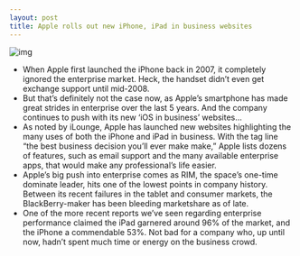 ```yaml
---
layout: post
title: Apple rolls out new iPhone, iPad in business websites
---
```

![img](http://media.idownloadblog.com/wp-content/uploads/2012/04/iphone-in-business.jpg)
* When Apple first launched the iPhone back in 2007, it completely ignored the enterprise market. Heck, the handset didn’t even get exchange support until mid-2008.
* But that’s definitely not the case now, as Apple’s smartphone has made great strides in enterprise over the last 5 years. And the company continues to push with its new ‘iOS in business’ websites…
* As noted by iLounge, Apple has launched new websites highlighting the many uses of both the iPhone and iPad in business. With the tag line “the best business decision you’ll ever make make,” Apple lists dozens of features, such as email support and the many available enterprise apps, that would make any professional’s life easier.
* Apple’s big push into enterprise comes as RIM, the space’s one-time dominate leader, hits one of the lowest points in company history. Between its recent failures in the tablet and consumer markets, the BlackBerry-maker has been bleeding marketshare as of late.
* One of the more recent reports we’ve seen regarding enterprise performance claimed the iPad garnered around 96% of the market, and the iPhone a commendable 53%. Not bad for a company who, up until now, hadn’t spent much time or energy on the business crowd.

